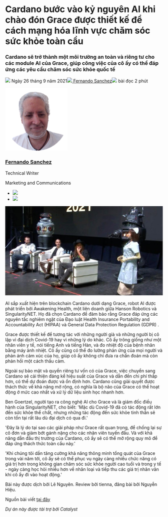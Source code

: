 # Cardano bước vào kỷ nguyên AI khi chào đón Grace được thiết kế để cách mạng hóa lĩnh vực chăm sóc sức khỏe toàn cầu

### **Cardano sẽ trở thành một môi trường an toàn và riêng tư cho các module AI của Grace, giúp công việc của cô ấy có thể đáp ứng các yêu cầu chăm sóc sức khỏe quốc tế**

![](img/2021-09-26-cardano-enters-the-age-of-ai-as-it-welcomes-grace-the-ai-robot-designed-to-revolutionize-global-healthcare.002.png) Ngày 26 tháng 9 năm 2021![](img/2021-09-26-cardano-enters-the-age-of-ai-as-it-welcomes-grace-the-ai-robot-designed-to-revolutionize-global-healthcare.002.png)[ Fernando Sanchez](tmp//en/blog/authors/fernando-sanchez/page-1/)![](img/2021-09-26-cardano-enters-the-age-of-ai-as-it-welcomes-grace-the-ai-robot-designed-to-revolutionize-global-healthcare.003.png) bài đọc 2 phút

![Fernando Sanchez](img/2021-09-26-cardano-enters-the-age-of-ai-as-it-welcomes-grace-the-ai-robot-designed-to-revolutionize-global-healthcare.004.png)[](tmp//en/blog/authors/fernando-sanchez/page-1/)

### [**Fernando Sanchez**](tmp//en/blog/authors/fernando-sanchez/page-1/)

Technical Writer

Marketing and Communications

- ![](img/2021-09-26-cardano-enters-the-age-of-ai-as-it-welcomes-grace-the-ai-robot-designed-to-revolutionize-global-healthcare.005.png)[](mailto:fernando.sanchez@iohk.io "Email")
- ![](img/2021-09-26-cardano-enters-the-age-of-ai-as-it-welcomes-grace-the-ai-robot-designed-to-revolutionize-global-healthcare.006.png)[](https://www.linkedin.com/in/linkedinsanchezf/ "LinkedIn")

![Cardano bước vào kỷ nguyên AI khi chào đón Grace được thiết kế để cách mạng hóa lĩnh vực chăm sóc sức khỏe toàn cầu](img/2021-09-26-cardano-enters-the-age-of-ai-as-it-welcomes-grace-the-ai-robot-designed-to-revolutionize-global-healthcare.007.jpeg)

AI sắp xuất hiện trên blockchain Cardano dưới dạng Grace, robot AI được phát triển bởi Awakening Health, một liên doanh giữa Hanson Robotics và SingularityNET. Họ đã chọn Cardano để đảm bảo rằng Grace đáp ứng các nguyên tắc nghiêm ngặt của Đạo luật Health Insurance Portability and Accountability Act (HIPAA) và General Data Protection Regulation (GDPR) .

Grace được thiết kế để tương tác với những người già và những người bị cô lập vì đại dịch Covid-19 hay vì những lý do khác. Cô ấy trông giống như một nhân viên y tế, nói tiếng Anh và tiếng Hàn, và đo nhiệt độ của bệnh nhân bằng máy ảnh nhiệt. Cô ấy cũng có thể đo lường phản ứng của mọi người và phản ánh cảm xúc của họ, giúp cô ấy không chỉ đưa ra chẩn đoán mà còn phản hồi một cách thấu cảm.

Ngoài sự bảo mật và quyền riêng tư vốn có của Grace, việc chuyển sang Cardano sẽ cải thiện đáng kể hiệu suất của Grace và dẫn đến chi phí thấp hơn, có thể dự đoán được và ổn định hơn. Cardano cũng giải quyết được thách thức về khả năng mở rộng, có nghĩa là bộ não của Grace có thể hoạt động ở mức cao nhất và xử lý dữ liệu sinh học nhanh hơn.

Ben Goertzel, người tạo ra công nghệ AI cho Grace và là giám đốc điều hành của SingularityNET, cho biết: 'Mặc dù Covid-19 đã có tác động rất lớn đến sức khỏe thể chất, nhưng những tác động đến sức khỏe tinh thần sẽ còn tồn tại rất lâu dù đại dịch có qua đi.'

'Đây là lý do tại sao các giải pháp như Grace rất quan trọng, để chống lại sự cô đơn và giảm bớt gánh nặng cho các nhân viên tuyến đầu. Và với khả năng dẫn đầu thị trường của Cardano, cô ấy sẽ có thể mở rộng quy mô để đáp ứng thách thức toàn cầu này.'

'Khi chúng tôi dần tăng cường khả năng thông minh tổng quát của Grace trong vài năm tới, cô ấy sẽ có thể phục vụ ngày càng nhiều chức năng có giá trị hơn trong không gian chăm sóc sức khỏe người cao tuổi và trong y tế - ngày càng học hỏi nhiều hơn về nhân loại và tiếp thu các giá trị nhân văn khi cô ấy đi vào hoạt động.'

Bài này được dịch bởi Lê Nguyên. Review bởi tienna, đăng bài bởi Nguyễn Hiệu.

Nguồn bài viết [tại đây](https://iohk.io/en/blog/posts/2021/09/26/cardano-enters-the-age-of-ai-as-it-welcomes-grace-the-ai-robot-designed-to-revolutionize-global-healthcare)

*Dự án này được tài trợ bởi Catalyst* 
